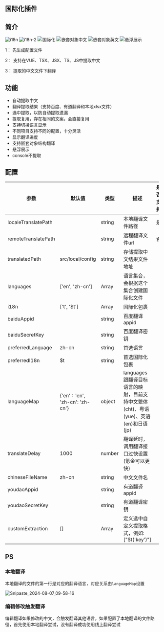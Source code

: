 ## 国际化插件

## 简介


![i18n](https://user-images.githubusercontent.com/35398394/252871480-c3dd946c-7eb7-44da-83a9-92bb8833a6c3.gif)
![i18n-2](https://github.com/muyeyong/i18n/assets/35398394/f83be141-f9a7-4341-ab48-fee3e42a95cc)
![国际化](https://github.com/muyeyong/i18n/assets/35398394/0dada87f-ae98-4258-aa96-30ee33a26fc5)
![嵌套对象中文](https://github.com/muyeyong/i18n/assets/35398394/91935724-57e8-4585-9919-edb8e08f7e44)
![嵌套对象英文](https://github.com/muyeyong/i18n/assets/35398394/2d7f6a91-3c15-49b5-96d1-fbbb0eba7550)
![悬浮展示](https://github.com/muyeyong/i18n/assets/35398394/59cd07b2-df5b-45f2-9983-bf2eccc925ad)

1： 先生成配置文件

2： 支持在VUE、TSX、JSX、TS、JS中提取中文

3： 提取的中文文件下翻译

## 功能

+ 自动提取中文
+ 翻译提取结果（支持百度、有道翻译和本地xlsx文件）
+ 选中提取，以防自动提取遗漏
+ 提取复用，存在相同的文案，会直接复用
+ 支持切换语言显示
+ 不同项目支持不同的配置，十分灵活
+ 显示翻译进度
+ 支持嵌套对象结构翻译
+ 悬浮展示
+ console不提取

## 配置

| 参数                | 默认值                         | 类型   | 描述                                                         | 是否支持 |
| ------------------- | ------------------------------ | ------ | ------------------------------------------------------------ | -------- |
| localeTranslatePath |                                | string | 本地翻译文件路径                                             | 是       |
| remoteTranslatePath |                                | string | 远程翻译文件url                                              | 否       |
| translatedPath      | src/local/config               | string | 存储提取中文结果文件地址                                     |          |
| languages           | ['en', 'zh-cn']                | Array  | 语言集合，会根据这个集合创建国际化文件                       |          |
| i18n                | ['t', '$t']                    | Array  | 国际化包裹                                                   |          |
| baiduAppid          |                                | string | 百度翻译appid                                                |          |
| baiduSecretKey      |                                | string | 百度翻译密钥                                                 |          |
| preferredLanguage   | zh-cn                          | string | 首选语言                                                     |          |
| preferredI18n       | $t                             | string | 首选国际化包裹                                               |          |
| languageMap         | {'en'：'en', 'zh-cn': 'zh-cn'} | object | languages 跟翻译目标语言的映射，目前支持中文繁体(cht)、粤语(yue)、英语(en)和日语(jp) |          |
| translateDelay      | 1000                           | number | 翻译延时，调用翻译接口过快设置(氪金可以更快)                 |          |
| chineseFileName     | zh-cn                          | string | 中文文件名                                                   |          |
| youdaoAppid         |                                | string | 有道翻译appid                                                |          |
| youdaoSecretKey     |                                | string | 有道翻译密钥                                                 |          |
| customExtraction    | []                             | Array  | 定义选中自定义提取格式，例如: ["$t('key')"]                  |          |



## PS

### 本地翻译

本地翻译的文件的第一行是对应的翻译语言，对应关系由`languageMap`设置

![Snipaste_2024-08-07_09-58-16](https://github.com/user-attachments/assets/82538106-1193-42da-acd2-311b8830d8d8)

### 编辑修改触发翻译

编辑翻译如果修改的中文，会触发翻译其他语言，如果配置了本地翻译的文件路径，首先使用本地翻译尝试，没有翻译成功使用线上翻译尝试